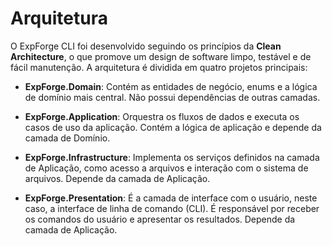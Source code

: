 # Arquitetura

O ExpForge CLI foi desenvolvido seguindo os princípios da **Clean Architecture**, o que promove um design de software limpo, testável e de fácil manutenção. A arquitetura é dividida em quatro projetos principais:

- **ExpForge.Domain**: Contém as entidades de negócio, enums e a lógica de domínio mais central. Não possui dependências de outras camadas.

- **ExpForge.Application**: Orquestra os fluxos de dados e executa os casos de uso da aplicação. Contém a lógica de aplicação e depende da camada de Domínio.

- **ExpForge.Infrastructure**: Implementa os serviços definidos na camada de Aplicação, como acesso a arquivos e interação com o sistema de arquivos. Depende da camada de Aplicação.

- **ExpForge.Presentation**: É a camada de interface com o usuário, neste caso, a interface de linha de comando (CLI). É responsável por receber os comandos do usuário e apresentar os resultados. Depende da camada de Aplicação.

